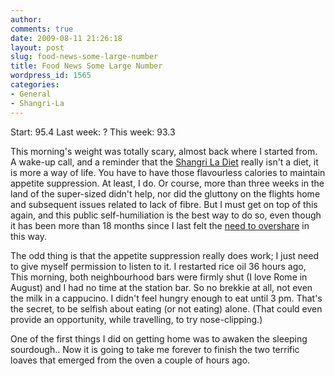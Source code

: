 ```yaml
---
author:
comments: true
date: 2009-08-11 21:26:18
layout: post
slug: food-news-some-large-number
title: Food News Some Large Number
wordpress_id: 1565
categories:
- General
- Shangri-La
---
```


Start: 95.4 Last week: ? This week: 93.3

This morning's weight was totally scary, almost back where I started from. A wake-up call, and a reminder that the [Shangri La Diet](http://www.sethroberts.net/) really isn't a diet, it is more a way of life. You have to have those flavourless calories to maintain appetite suppression. At least, I do. Or course, more than three weeks in the land of the super-sized didn't help, nor did the gluttony on the flights home and subsequent issues related to lack of fibre. But I must get on top of this again, and this public self-humiliation is the best way to do so, even though it has been more than 18 months since I last felt the [need to overshare](http://jeremycherfas.net/2007/12/12/food-news-75/) in this way.

The odd thing is that the appetite suppression really does work; I just need to give myself permission to listen to it. I restarted rice oil 36 hours ago, This morning, both neighbourhood bars were firmly shut (I love Rome in August) and I had no time at the station bar. So no brekkie at all, not even the milk in a cappucino. I didn't feel hungry enough to eat until 3 pm. That's the secret, to be selfish about eating (or not eating) alone. (That could even provide an opportunity, while travelling, to try nose-clipping.)

One of the first things I did on getting home was to awaken the sleeping sourdough.. Now it is going to take me forever to finish the two terrific loaves that emerged from the oven a couple of hours ago.



